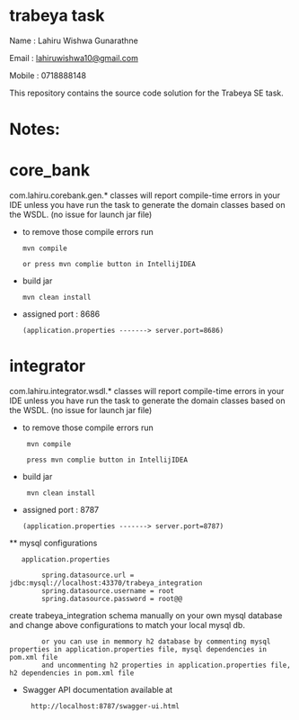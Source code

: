 # trabeya task
Name   : Lahiru Wishwa Gunarathne

Email  : lahiruwishwa10@gmail.com

Mobile : 0718888148
 
This repository contains the source code solution for the Trabeya SE task.

# Notes: 

# core_bank

com.lahiru.corebank.gen.* classes will report compile-time errors in your IDE unless you have run the task to generate the domain classes based on the WSDL.
(no issue for launch jar file)

* to remove those compile errors run

      mvn compile

      or press mvn complie button in IntellijIDEA

* build jar

      mvn clean install

* assigned port : 8686
         
      (application.properties -------> server.port=8686)

# integrator

com.lahiru.integrator.wsdl.* classes will report compile-time errors in your IDE unless you have run the task to generate the domain classes based on the WSDL.
(no issue for launch jar file)

* to remove those compile errors run

       mvn compile

       press mvn complie button in IntellijIDEA

* build jar

       mvn clean install

* assigned port : 8787

      (application.properties -------> server.port=8787)



** mysql configurations

       application.properties
       
            spring.datasource.url = jdbc:mysql://localhost:43370/trabeya_integration
            spring.datasource.username = root
            spring.datasource.password = root@@

create trabeya_integration schema manually on your own mysql database and change above configurations to match your local mysql db.

            or you can use in memmory h2 database by commenting mysql properties in application.properties file, mysql dependencies in pom.xml file
            and uncommenting h2 properties in application.properties file, h2 dependencies in pom.xml file

* Swagger API documentation available at

        http://localhost:8787/swagger-ui.html

